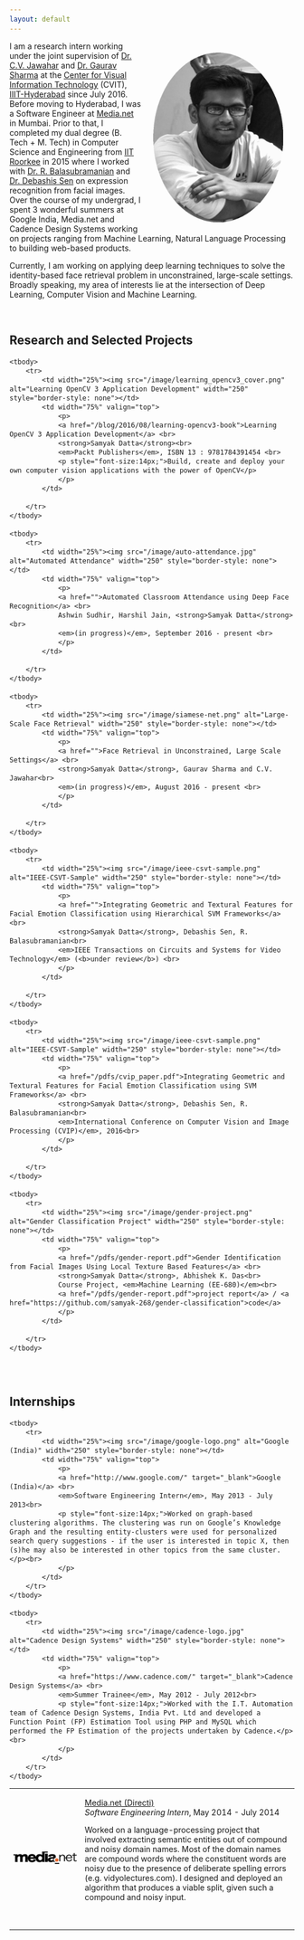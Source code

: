 ```yaml
---
layout: default
---
```

<img style="float:right;padding:20px;"
src="/image/personal-photo-round.jpg" alt="profile picture" width="230" height="300">

<!-- <img style="width=305px;height=435px;float:right;padding:20px;"
src="/image/personal-photo.jpg" alt="profile picture" width="230" height="300"> -->


I am a research intern working under the joint supervision of [Dr. C.V. Jawahar](https://www.iiit.ac.in/~jawahar/) and [Dr. Gaurav Sharma](http://www.grvsharma.com) at the [Center for Visual Information Technology](https://cvit.iiit.ac.in/) (CVIT), [IIIT-Hyderabad](https://www.iiit.ac.in) since July 2016. Before moving to Hyderabad, I was a Software Engineer at [Media.net](http://www.media.net/) in Mumbai. Prior to that, I completed my dual degree (B. Tech + M. Tech) in Computer Science and Engineering from [IIT Roorkee](http://www.iitr.ac.in/) in 2015 where I worked with [Dr. R. Balasubramanian](http://www.iitr.ac.in/departments/CSE/pages/Home+Departments_and_Centres+Mathematics+People+Faculty+Balasubramanian_R_.html) and [Dr. Debashis Sen](http://www.iitkgp.ac.in/fac-profiles/showprofile.php?empcode=SWmUW&depts_name=ec) on expression recognition from facial images. Over the course of my undergrad, I spent 3 wonderful summers at Google India, Media.net and Cadence Design Systems working on projects ranging from Machine Learning, Natural Language Processing to building web-based products.

Currently, I am working on applying deep learning techniques to solve the identity-based face retrieval problem in unconstrained, large-scale settings. Broadly speaking, my area of interests lie at the intersection of Deep Learning, Computer Vision  and Machine Learning.

<br />

## Research and Selected Projects

<table width="100%" align="center" border="0" cellspacing="0" cellpadding="20">

	<tbody>
		<tr>
			<td width="25%"><img src="/image/learning_opencv3_cover.png" alt="Learning OpenCV 3 Application Development" width="250" style="border-style: none"></td>
			<td width="75%" valign="top">
				<p>
				<a href="/blog/2016/08/learning-opencv3-book">Learning OpenCV 3 Application Development</a> <br>
				<strong>Samyak Datta</strong><br>
				<em>Packt Publishers</em>, ISBN 13 : 9781784391454 <br>
				<p style="font-size:14px;">Build, create and deploy your own computer vision applications with the power of OpenCV</p>
				</p>
			</td>
			
		</tr>		
	</tbody>

	<tbody>
		<tr>
			<td width="25%"><img src="/image/auto-attendance.jpg" alt="Automated Attendance" width="250" style="border-style: none"></td>
			<td width="75%" valign="top">
				<p>
				<a href="">Automated Classroom Attendance using Deep Face Recognition</a> <br>
				Ashwin Sudhir, Harshil Jain, <strong>Samyak Datta</strong><br>
				<em>(in progress)</em>, September 2016 - present <br>
				</p>
			</td>
			
		</tr>		
	</tbody>

	<tbody>
		<tr>
			<td width="25%"><img src="/image/siamese-net.png" alt="Large-Scale Face Retrieval" width="250" style="border-style: none"></td>
			<td width="75%" valign="top">
				<p>
				<a href="">Face Retrieval in Unconstrained, Large Scale Settings</a> <br>
				<strong>Samyak Datta</strong>, Gaurav Sharma and C.V. Jawahar<br>
				<em>(in progress)</em>, August 2016 - present <br>
				</p>
			</td>
			
		</tr>		
	</tbody>

	<tbody>
		<tr>
			<td width="25%"><img src="/image/ieee-csvt-sample.png" alt="IEEE-CSVT-Sample" width="250" style="border-style: none"></td>
			<td width="75%" valign="top">
				<p>
				<a href="">Integrating Geometric and Textural Features for Facial Emotion Classification using Hierarchical SVM Frameworks</a> <br>
				<strong>Samyak Datta</strong>, Debashis Sen, R. Balasubramanian<br>
				<em>IEEE Transactions on Circuits and Systems for Video Technology</em> (<b>under review</b>) <br>
				</p>
			</td>
			
		</tr>		
	</tbody>

	<tbody>
		<tr>
			<td width="25%"><img src="/image/ieee-csvt-sample.png" alt="IEEE-CSVT-Sample" width="250" style="border-style: none"></td>
			<td width="75%" valign="top">
				<p>
				<a href="/pdfs/cvip_paper.pdf">Integrating Geometric and Textural Features for Facial Emotion Classification using SVM Frameworks</a> <br>
				<strong>Samyak Datta</strong>, Debashis Sen, R. Balasubramanian<br>
				<em>International Conference on Computer Vision and Image Processing (CVIP)</em>, 2016<br>
				</p>
			</td>
			
		</tr>		
	</tbody>

	<tbody>
		<tr>
			<td width="25%"><img src="/image/gender-project.png" alt="Gender Classification Project" width="250" style="border-style: none"></td>
			<td width="75%" valign="top">
				<p>
				<a href="/pdfs/gender-report.pdf">Gender Identification from Facial Images Using Local Texture Based Features</a> <br>
				<strong>Samyak Datta</strong>, Abhishek K. Das<br>
				Course Project, <em>Machine Learning (EE-680)</em><br>
				<a href="/pdfs/gender-report.pdf">project report</a> / <a href="https://github.com/samyak-268/gender-classification">code</a>
				</p>
			</td>
			
		</tr>		
	</tbody>
	
</table>

<br>

## Internships

<table width="100%" align="center" border="0" cellspacing="0" cellpadding="20">
	<tbody>
		<tr>
			<td width="25%"><img src="/image/media-net-logo.png" alt="Media.net" width="250" style="border-style: none"></td>
			<td width="75%" valign="top">
				<p>
				<a href="http://www.media.net/" target="_blank">Media.net (Directi)</a> <br>
				<em>Software Engineering Intern</em>, May 2014 - July 2014<br>
				<p style="font-size:14px;">Worked on a language-processing project that involved extracting semantic entities out of compound and noisy domain names. Most of the domain names are compound words where the constituent words are noisy due to the presence of deliberate spelling errors (e.g. vidyolectures.com). I designed and deployed an algorithm that produces a viable split, given such a compound and noisy input. </p><br>
				</p>
			</td>
		</tr>
	</tbody>

	<tbody>
		<tr>
			<td width="25%"><img src="/image/google-logo.png" alt="Google (India)" width="250" style="border-style: none"></td>
			<td width="75%" valign="top">
				<p>
				<a href="http://www.google.com/" target="_blank">Google (India)</a> <br>
				<em>Software Engineering Intern</em>, May 2013 - July 2013<br>
				<p style="font-size:14px;">Worked on graph-based clustering algorithms. The clustering was run on Google’s Knowledge Graph and the resulting entity-clusters were used for personalized search query suggestions - if the user is interested in topic X, then (s)he may also be interested in other topics from the same cluster.</p><br>
				</p>
			</td>
		</tr>
	</tbody>

	<tbody>
		<tr>
			<td width="25%"><img src="/image/cadence-logo.jpg" alt="Cadence Design Systems" width="250" style="border-style: none"></td>
			<td width="75%" valign="top">
				<p>
				<a href="https://www.cadence.com/" target="_blank">Cadence Design Systems</a> <br>
				<em>Summer Trainee</em>, May 2012 - July 2012<br>
				<p style="font-size:14px;">Worked with the I.T. Automation team of Cadence Design Systems, India Pvt. Ltd and developed a Function Point (FP) Estimation Tool using PHP and MySQL which performed the FP Estimation of the projects undertaken by Cadence.</p><br>
				</p>
			</td>
		</tr>
	</tbody>
</table>
